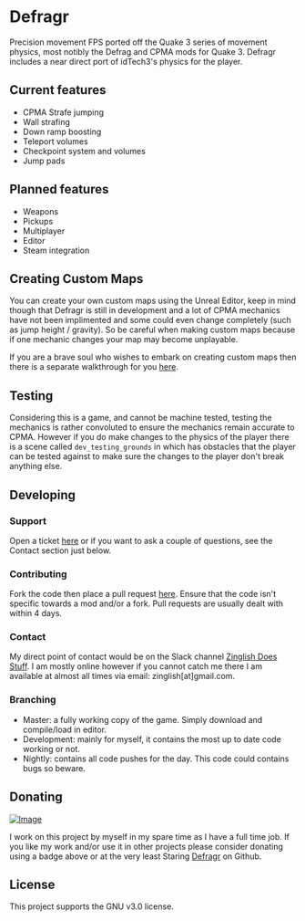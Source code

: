 # Defragr

Precision movement FPS ported off the Quake 3 series of movement physics, most notibly the Defrag and CPMA mods for Quake 3. Defragr includes a near direct port of idTech3's physics for the player.

## Current features

* CPMA Strafe jumping
* Wall strafing
* Down ramp boosting
* Teleport volumes
* Checkpoint system and volumes
* Jump pads

## Planned features

* Weapons
* Pickups
* Multiplayer
* Editor
* Steam integration

## Creating Custom Maps

You can create your own custom maps using the Unreal Editor, keep in mind though that Defragr is still in development and a lot of CPMA mechanics have not been implimented and some could even change completely (such as jump height / gravity). So be careful when making custom maps because if one mechanic changes your map may become unplayable.

If you are a brave soul who wishes to embark on creating custom maps then there is a separate walkthrough for you [here](https://github.com/Zinglish/Defragr/blob/master/mapcreation.md).

## Testing

Considering this is a game, and cannot be machine tested, testing the mechanics is rather convoluted to ensure the mechanics remain accurate to CPMA. However if you do make changes to the physics of the player there is a scene called `dev_testing_grounds` in which has obstacles that the player can be tested against to make sure the changes to the player don't break anything else.

## Developing

### Support

Open a ticket [here](https://github.com/Zinglish/Defragr/issues) or if you want to ask a couple of questions, see the Contact section just below.

### Contributing

Fork the code then place a pull request [here](https://github.com/Zinglish/Defragr/pulls). Ensure that the code isn't specific towards a mod and/or a fork. Pull requests are usually dealt with within 4 days.

### Contact

My direct point of contact would be on the Slack channel [Zinglish Does Stuff](https://zinglishdoesstuff.slack.com). I am mostly online however if you cannot catch me there I am available at almost all times via email: zinglish[at]gmail.com.

### Branching

* Master: a fully working copy of the game. Simply download and compile/load in editor.
* Development: mainly for myself, it contains the most up to date code working or not.
* Nightly: contains all code pushes for the day. This code could contains bugs so beware.

## Donating

[![Image](https://img.shields.io/badge/Donate-Paypal-brightgreen.svg "Donate with Paypal") ](https://www.paypal.com/cgi-bin/webscr?cmd=_s-xclick&hosted_button_id=HWBNT3M2XDCPL "Paypal")

I work on this project by myself in my spare time as I have a full time job. If you like my work and/or use it in other projects please consider donating using a badge above or at the very least Staring [Defragr](https://github.com/Zinglish/Defragr) on Github.

## License

This project supports the GNU v3.0 license.